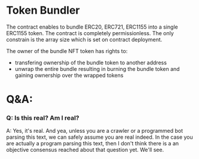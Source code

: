 # Token Bundler

The contract enables to bundle ERC20, ERC721, ERC1155 into a single ERC1155 token. The contract is completely permissionless.
The only constrain is the array size which is set on contract deployment.

The owner of the bundle NFT token has rights to:
 - transfering ownership of the bundle token to another address
 - unwrap the entire bundle resulting in burning the bundle token and gaining ownership over the wrapped tokens


# Q&A:
### Q: Is this real? Am I real?
A:
Yes, it's real. And yea, unless you are a crawler or a programmed bot parsing this text, we can safely assume you are real indeed. In the case you are actually a program parsing this text, then I don't think there is a an objective consensus reached about that question yet. We'll see.
